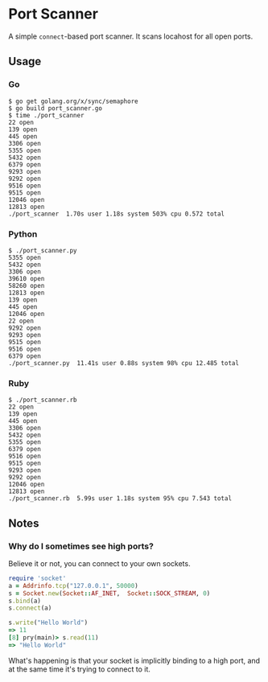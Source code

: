 # Port Scanner

A simple `connect`-based port scanner. It scans locahost for all open ports.

## Usage

### Go

	$ go get golang.org/x/sync/semaphore
	$ go build port_scanner.go
	$ time ./port_scanner
	22 open
	139 open
	445 open
	3306 open
	5355 open
	5432 open
	6379 open
	9293 open
	9292 open
	9516 open
	9515 open
	12046 open
	12813 open
	./port_scanner  1.70s user 1.18s system 503% cpu 0.572 total

### Python

	$ ./port_scanner.py
	5355 open
	5432 open
	3306 open
	39610 open
	58260 open
	12813 open
	139 open
	445 open
	12046 open
	22 open
	9292 open
	9293 open
	9515 open
	9516 open
	6379 open
	./port_scanner.py  11.41s user 0.88s system 98% cpu 12.485 total

### Ruby

	$ ./port_scanner.rb
	22 open
	139 open
	445 open
	3306 open
	5432 open
	5355 open
	6379 open
	9516 open
	9515 open
	9293 open
	9292 open
	12046 open
	12813 open
	./port_scanner.rb  5.99s user 1.18s system 95% cpu 7.543 total

## Notes

### Why do I sometimes see high ports?

Believe it or not, you can connect to your own sockets.

```ruby
require 'socket'
a = Addrinfo.tcp("127.0.0.1", 50000)
s = Socket.new(Socket::AF_INET,  Socket::SOCK_STREAM, 0)
s.bind(a)
s.connect(a)

s.write("Hello World")
=> 11
[8] pry(main)> s.read(11)
=> "Hello World"
```

What's happening is that your socket is implicitly binding to a high port, and at the same time it's trying to connect to it.
